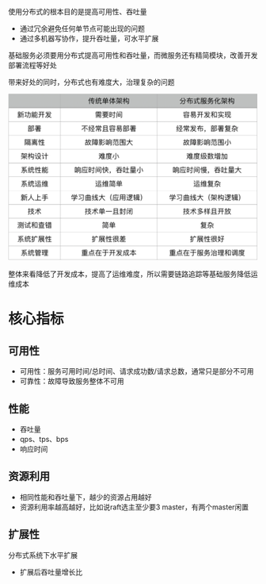 使用分布式的根本目的是提高可用性、吞吐量

- 通过冗余避免任何单节点可能出现的问题
- 通过多机器写协作，提升吞吐量，可水平扩展

基础服务必须要用分布式提高可用性和吞吐量，而微服务还有精简模块，改善开发部署流程等好处

带来好处的同时，分布式也有难度大，治理复杂的问题

![](img/5.png)

整体来看降低了开发成本，提高了运维难度，所以需要链路追踪等基础服务降低运维成本

# 核心指标
## 可用性
- 可用性：服务可用时间/总时间、请求成功数/请求总数，通常只是部分不可用
- 可靠性：故障导致服务整体不可用

## 性能
- 吞吐量
- qps、tps、bps
- 响应时间

## 资源利用
- 相同性能和吞吐量下，越少的资源占用越好
- 资源利用率越高越好，比如说raft选主至少要3 master，有两个master闲置

## 扩展性
分布式系统下水平扩展

- 扩展后吞吐量增长比